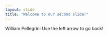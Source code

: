 ```yaml
---
layout: slide
title: "Welcome to our second slide!"
---
```

William Pellegrini
Use the left arrow to go back!
